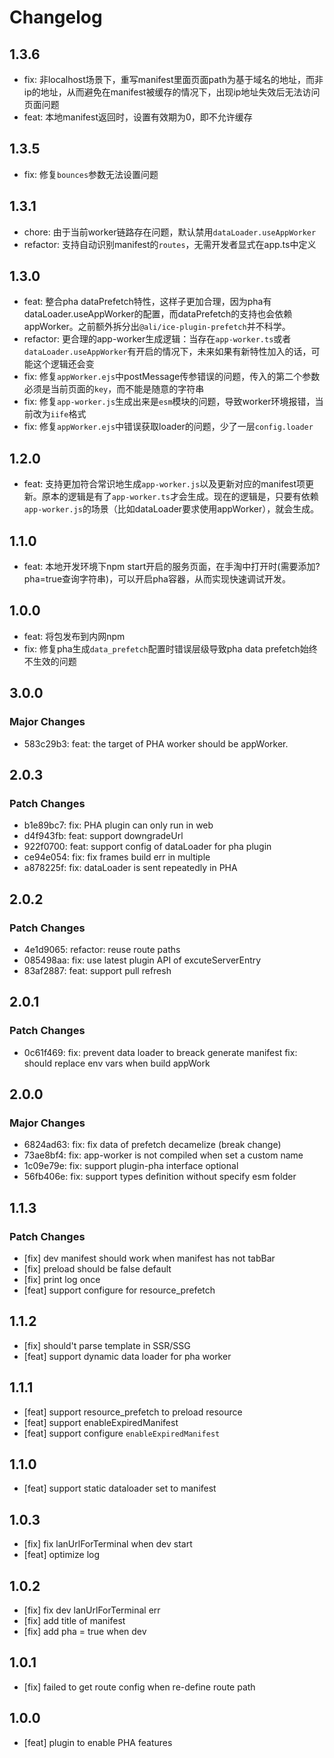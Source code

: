 # Changelog

## 1.3.6
- fix: 非localhost场景下，重写manifest里面页面path为基于域名的地址，而非ip的地址，从而避免在manifest被缓存的情况下，出现ip地址失效后无法访问页面问题
- feat: 本地manifest返回时，设置有效期为0，即不允许缓存

## 1.3.5
- fix: 修复`bounces`参数无法设置问题

## 1.3.1
- chore: 由于当前worker链路存在问题，默认禁用`dataLoader.useAppWorker`
- refactor: 支持自动识别manifest的`routes`，无需开发者显式在app.ts中定义

## 1.3.0
- feat: 整合pha dataPrefetch特性，这样子更加合理，因为pha有dataLoader.useAppWorker的配置，而dataPrefetch的支持也会依赖appWorker。之前额外拆分出`@ali/ice-plugin-prefetch`并不科学。
- refactor: 更合理的app-worker生成逻辑：当存在`app-worker.ts`或者`dataLoader.useAppWorker`有开启的情况下，未来如果有新特性加入的话，可能这个逻辑还会变
- fix: 修复`appWorker.ejs`中postMessage传参错误的问题，传入的第二个参数必须是当前页面的`key`，而不能是随意的字符串
- fix: 修复`app-worker.js`生成出来是`esm`模块的问题，导致worker环境报错，当前改为`iife`格式
- fix: 修复`appWorker.ejs`中错误获取loader的问题，少了一层`config.loader`

## 1.2.0
- feat: 支持更加符合常识地生成`app-worker.js`以及更新对应的manifest项更新。原本的逻辑是有了`app-worker.ts`才会生成。现在的逻辑是，只要有依赖`app-worker.js`的场景（比如dataLoader要求使用appWorker），就会生成。

## 1.1.0
- feat: 本地开发环境下npm start开启的服务页面，在手淘中打开时(需要添加?pha=true查询字符串)，可以开启pha容器，从而实现快速调试开发。

## 1.0.0

- feat: 将包发布到内网npm
- fix: 修复pha生成`data_prefetch`配置时错误层级导致pha data prefetch始终不生效的问题

## 3.0.0

### Major Changes

- 583c29b3: feat: the target of PHA worker should be appWorker.

## 2.0.3

### Patch Changes

- b1e89bc7: fix: PHA plugin can only run in web
- d4f943fb: feat: support downgradeUrl
- 922f0700: feat: support config of dataLoader for pha plugin
- ce94e054: fix: fix frames build err in multiple
- a878225f: fix: dataLoader is sent repeatedly in PHA

## 2.0.2

### Patch Changes

- 4e1d9065: refactor: reuse route paths
- 085498aa: fix: use latest plugin API of excuteServerEntry
- 83af2887: feat: support pull refresh

## 2.0.1

### Patch Changes

- 0c61f469: fix: prevent data loader to breack generate manifest
  fix: should replace env vars when build appWork

## 2.0.0

### Major Changes

- 6824ad63: fix: fix data of prefetch decamelize (break change)
- 73ae8bf4: fix: app-worker is not compiled when set a custom name
- 1c09e79e: fix: support plugin-pha interface optional
- 56fb406e: fix: support types definition without specify esm folder

## 1.1.3

### Patch Changes

- [fix] dev manifest should work when manifest has not tabBar
- [fix] preload should be false default
- [fix] print log once
- [feat] support configure for resource_prefetch

## 1.1.2

- [fix] should't parse template in SSR/SSG
- [feat] support dynamic data loader for pha worker

## 1.1.1

- [feat] support resource_prefetch to preload resource
- [feat] support enableExpiredManifest
- [feat] support configure `enableExpiredManifest`

## 1.1.0

- [feat] support static dataloader set to manifest

## 1.0.3

- [fix] fix lanUrlForTerminal when dev start
- [feat] optimize log

## 1.0.2

- [fix] fix dev lanUrlForTerminal err
- [fix] add title of manifest
- [fix] add pha = true when dev

## 1.0.1

- [fix] failed to get route config when re-define route path

## 1.0.0

- [feat] plugin to enable PHA features
